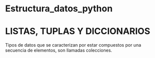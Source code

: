 # Estructura_datos_python

# LISTAS, TUPLAS Y DICCIONARIOS

Tipos de datos que se caracterizan por estar compuestos por una secuencia de elementos, son llamadas colecciones. 
